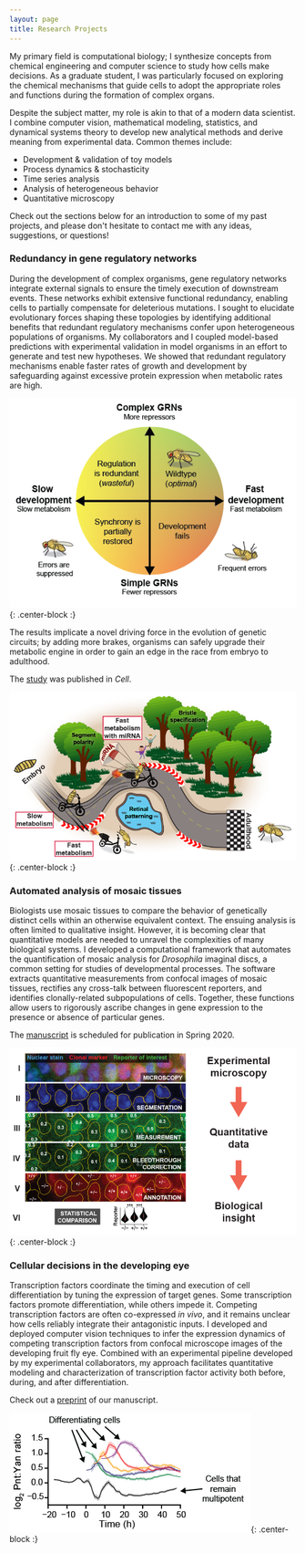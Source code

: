 ```yaml
---
layout: page
title: Research Projects
---
```


My primary field is computational biology; I synthesize concepts from chemical engineering and computer science to study how cells make decisions. As a graduate student, I was particularly focused on exploring the chemical mechanisms that guide cells to adopt the appropriate roles and functions during the formation of complex organs.

Despite the subject matter, my role is akin to that of a modern data scientist. I combine computer vision, mathematical modeling, statistics, and dynamical systems theory to develop new analytical methods and derive meaning from experimental data. Common themes include:

- Development & validation of toy models
- Process dynamics & stochasticity
- Time series analysis
- Analysis of heterogeneous behavior
- Quantitative microscopy

Check out the sections below for an introduction to some of my past projects, and please don't hesitate to contact me with any ideas, suggestions, or questions!


### Redundancy in gene regulatory networks

During the development of complex organisms, gene regulatory networks integrate external signals to ensure the timely execution of downstream events. These networks exhibit extensive functional redundancy, enabling cells to partially compensate for deleterious mutations. I sought to elucidate evolutionary forces shaping these topologies by identifying additional benefits that redundant regulatory mechanisms confer upon heterogeneous populations of organisms. My collaborators and I coupled model-based predictions with experimental validation in model organisms in an effort to generate and test new hypotheses. We showed that redundant regulatory mechanisms enable faster rates of growth and development by safeguarding against excessive protein expression when metabolic rates are high. 

![Regulatory tradeoffs](/img/research/metabolism_coords.png){: .center-block :}

The results implicate a novel driving force in the evolution of genetic circuits; by adding more brakes, organisms can safely upgrade their metabolic engine in order to gain an edge in the race from embryo to adulthood.

The [study](https://doi.org/10.1016/j.cell.2019.06.023) was published in *Cell*.

![Evolutionary role for regulatory repressors](/img/research/metabolism_race.png){: .center-block :}


### Automated analysis of mosaic tissues

Biologists use mosaic tissues to compare the behavior of genetically distinct cells within an otherwise equivalent context. The ensuing analysis is often limited to qualitative insight. However, it is becoming clear that quantitative models are needed to unravel the complexities of many biological systems. I developed a computational framework that automates the quantification of mosaic analysis for *Drosophila* imaginal discs, a common setting for studies of developmental processes. The software extracts quantitative measurements from confocal images of mosaic tissues, rectifies any cross-talk between fluorescent reporters, and identifies clonally-related subpopulations of cells. Together, these functions allow users to rigorously ascribe changes in gene expression to the presence or absence of particular genes.

The [manuscript](https://doi.org/10.1101/775783) is scheduled for publication in Spring 2020.

![Fly-QMA pipeline](/img/research/flyqma.png){: .center-block :}

### Cellular decisions in the developing eye

Transcription factors coordinate the timing and execution of cell differentiation by tuning the expression of target genes. Some transcription factors promote differentiation, while others impede it. Competing transcription factors are often co-expressed *in vivo*, and it remains unclear how cells reliably integrate their antagonistic inputs. I developed and deployed computer vision techniques to infer the expression dynamics of competing transcription factors from confocal microscope images of the developing fruit fly eye. Combined with an experimental pipeline developed by my experimental collaborators, my approach facilitates quantitative modeling and characterization of transcription factor activity both before, during, and after differentiation.

Check out a [preprint](https://doi.org/10.1101/430744) of our manuscript.

![Expression dynamics in the developing eye](/img/research/ratio.png){: .center-block :}
